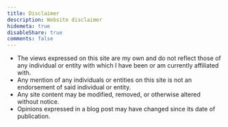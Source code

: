 ```yaml
---
title: Disclaimer
description: Website disclaimer
hidemeta: true
disableShare: true
comments: false
---
```


- The views expressed on this site are my own and do not reflect those of any individual or entity with which I have been or am currently affiliated with.
- Any mention of any individuals or entities on this site is not an endorsement of said individual or entity.
- Any site content may be modified, removed, or otherwise altered without notice.
- Opinions expressed in a blog post may have changed since its date of publication.
